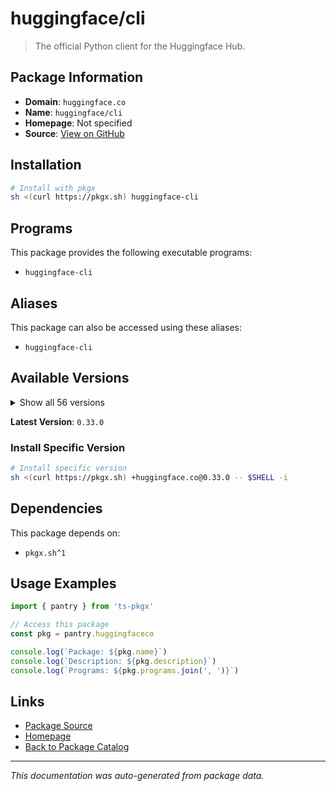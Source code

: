 # huggingface/cli

> The official Python client for the Huggingface Hub.

## Package Information

- **Domain**: `huggingface.co`
- **Name**: `huggingface/cli`
- **Homepage**: Not specified
- **Source**: [View on GitHub](https://github.com/pkgxdev/pantry/tree/main/projects/huggingface.co/package.yml)

## Installation

```bash
# Install with pkgx
sh <(curl https://pkgx.sh) huggingface-cli
```

## Programs

This package provides the following executable programs:

- `huggingface-cli`

## Aliases

This package can also be accessed using these aliases:

- `huggingface-cli`

## Available Versions

<details>
<summary>Show all 56 versions</summary>

- `0.33.0`, `0.32.6`, `0.32.5`, `0.32.4`, `0.32.3`
- `0.32.2`, `0.32.1`, `0.32.0`, `0.31.4`, `0.31.2`
- `0.31.0`, `0.30.2`, `0.30.1`, `0.30.0`, `0.29.3`
- `0.29.2`, `0.29.1`, `0.29.0`, `0.28.1`, `0.28.0`
- `0.27.1`, `0.27.0`, `0.26.5`, `0.26.3`, `0.26.2`
- `0.26.1`, `0.26.0`, `0.25.2`, `0.25.1`, `0.25.0`
- `0.24.7`, `0.24.6`, `0.24.5`, `0.24.4`, `0.24.3`
- `0.24.2`, `0.24.1`, `0.24.0`, `0.23.5`, `0.23.4`
- `0.23.3`, `0.23.2`, `0.23.1`, `0.23.0`, `0.22.2`
- `0.22.1`, `0.22.0`, `0.21.4`, `0.21.3`, `0.21.2`
- `0.21.0`, `0.20.3`, `0.20.2`, `0.20.1`, `0.20.0`
- `0.19.4`

</details>

**Latest Version**: `0.33.0`

### Install Specific Version

```bash
# Install specific version
sh <(curl https://pkgx.sh) +huggingface.co@0.33.0 -- $SHELL -i
```

## Dependencies

This package depends on:

- `pkgx.sh^1`

## Usage Examples

```typescript
import { pantry } from 'ts-pkgx'

// Access this package
const pkg = pantry.huggingfaceco

console.log(`Package: ${pkg.name}`)
console.log(`Description: ${pkg.description}`)
console.log(`Programs: ${pkg.programs.join(', ')}`)
```

## Links

- [Package Source](https://github.com/pkgxdev/pantry/tree/main/projects/huggingface.co/package.yml)
- [Homepage](#)
- [Back to Package Catalog](../package-catalog.md)

---

*This documentation was auto-generated from package data.*
